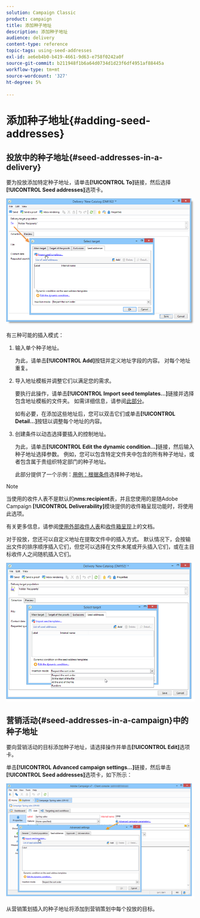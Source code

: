 ```yaml
---
solution: Campaign Classic
product: campaign
title: 添加种子地址
description: 添加种子地址
audience: delivery
content-type: reference
topic-tags: using-seed-addresses
exl-id: ae6eb4b0-b419-4661-9d63-e758f0242a0f
source-git-commit: b211948f1b6a64d0734d1d23f6df4951af88445a
workflow-type: tm+mt
source-wordcount: '327'
ht-degree: 5%

---
```


# 添加种子地址{#adding-seed-addresses}

## 投放中的种子地址{#seed-addresses-in-a-delivery}

要为投放添加特定种子地址，请单击&#x200B;**[!UICONTROL To]**&#x200B;链接，然后选择&#x200B;**[!UICONTROL Seed addresses]**&#x200B;选项卡。

![](assets/s_ncs_user_edit_del_addresses_tab.png)

有三种可能的插入模式：

1. 输入单个种子地址。

   为此，请单击&#x200B;**[!UICONTROL Add]**&#x200B;按钮并定义地址字段的内容。 对每个地址重复。

1. 导入地址模板并调整它们以满足您的需求。

   要执行此操作，请单击&#x200B;**[!UICONTROL Import seed templates...]**&#x200B;链接并选择包含地址模板的文件夹。 如需详细信息，请参阅[此部分](../../delivery/using/creating-seed-addresses.md#creating-seed-address-templates)。

   如有必要，在添加这些地址后，您可以双击它们或单击&#x200B;**[!UICONTROL Detail...]**&#x200B;按钮以调整每个地址的内容。

1. 创建条件以动态选择要插入的控制地址。

   为此，请单击&#x200B;**[!UICONTROL Edit the dynamic condition...]**&#x200B;链接，然后输入种子地址选择参数。 例如，您可以包含特定文件夹中包含的所有种子地址，或者包含属于贵组织特定部门的种子地址。

   此部分提供了一个示例：[用例：根据条件](../../delivery/using/use-case--selecting-seed-addresses-on-criteria.md)选择种子地址。

>[!NOTE]
>
>当使用的收件人表不是默认的&#x200B;**nms:recipient**&#x200B;表，并且您使用的是随Adobe Campaign **[!UICONTROL Deliverability]**&#x200B;模块提供的收件箱呈现功能时，将使用此选项。
>
>有关更多信息，请参阅[使用外部收件人表](../../delivery/using/using-an-external-recipient-table.md)和[收件箱呈现](../../delivery/using/inbox-rendering.md)上的文档。

对于投放，您还可以自定义地址在提取文件中的插入方式。 默认情况下，会按输出文件的排序顺序插入它们，但您可以选择在文件末尾或开头插入它们，或在主目标收件人之间随机插入它们。

![](assets/s_ncs_user_edit_del_addresses_sort.png)

## 营销活动{#seed-addresses-in-a-campaign}中的种子地址

要向营销活动的目标添加种子地址，请选择操作并单击&#x200B;**[!UICONTROL Edit]**&#x200B;选项卡。

单击&#x200B;**[!UICONTROL Advanced campaign settings...]**&#x200B;链接，然后单击&#x200B;**[!UICONTROL Seed addresses]**&#x200B;选项卡，如下所示：

![](assets/s_ncs_user_edit_op_addresses_tab.png)

从营销策划插入的种子地址将添加到营销策划中每个投放的目标。
